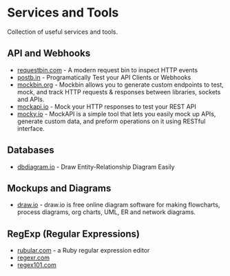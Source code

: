 # Services and Tools

Collection of useful services and tools.

## API and Webhooks

* [requestbin.com](https://requestbin.com) - A modern request bin to inspect HTTP events
* [postb.in](https://postb.in) - Programatically Test your API Clients or Webhooks
* [mockbin.org](https://mockbin.org) - Mockbin allows you to generate custom endpoints to test, mock, and track HTTP requests & responses between libraries, sockets and APIs.
* [mockapi.io](https://www.mockapi.io) - Mock your HTTP responses to test your REST API
* [mocky.io](https://www.mocky.io) - MockAPI is a simple tool that lets you easily mock up APIs, generate custom data, and preform operations on it using RESTful interface.

## Databases

* [dbdiagram.io](https://dbdiagram.io) - Draw Entity-Relationship Diagram Easily

## Mockups and Diagrams

* [draw.io](https://www.draw.io) - draw.io is free online diagram software for making flowcharts, process diagrams, org charts, UML, ER and network diagrams.

## RegExp (Regular Expressions)

* [rubular.com](https://rubular.com) - a Ruby regular expression editor
* [regexr.com](https://regexr.com)
* [regex101.com](https://regex101.com)
